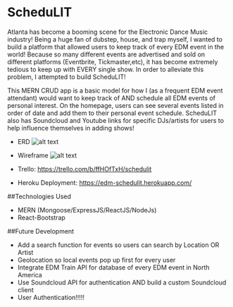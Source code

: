 # ScheduLIT

Atlanta has become a booming scene for the Electronic Dance Music industry! Being a huge fan of dubstep, house, and trap myself, I wanted to build a platform that allowed users to keep track of every EDM event in the world! Because so many different events are advertised and sold on different platforms (Eventbrite, Tickmaster,etc), it has become extremely tedious to keep up with EVERY single show. In order to alleviate this problem, I attempted to build ScheduLIT!

This MERN CRUD app is a basic model for how I (as a frequent EDM event attendant) would want to keep track of AND schedule all EDM events of personal interest. On the homepage, users can see several events listed in order of date and add them to their personal event schedule. ScheduLIT also has Soundcloud and Youtube links for specific DJs/artists for users to help influence themselves in adding shows!


* ERD 
![alt text](http://i.imgur.com/7HGDiCg.jpg)

* Wireframe
![alt text](http://i.imgur.com/QoA7vDU.jpg) 


* Trello: https://trello.com/b/ffHOfTxH/schedulit

* Heroku Deployment: https://edm-schedulit.herokuapp.com/


##Technologies Used
* MERN (Mongoose/ExpressJS/ReactJS/NodeJs)
* React-Bootstrap

##Future Development
* Add a search function for events so users can search by Location OR Artist
* Geolocation so local events pop up first for every user
* Integrate EDM Train API for database of every EDM event in North America
* Use Soundcloud API for authentication AND build a custom Soundcloud client 
* User Authentication!!!!!


